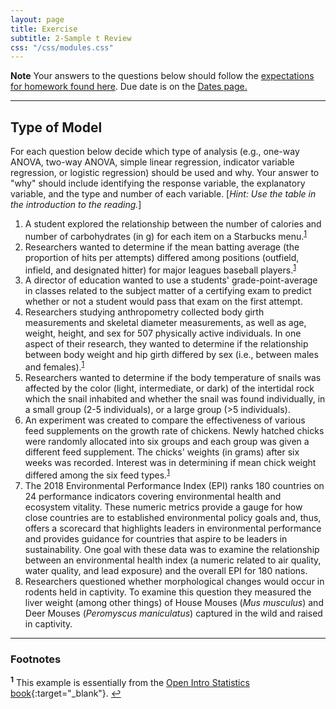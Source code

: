 ```yaml
---
layout: page
title: Exercise
subtitle: 2-Sample t Review
css: "/css/modules.css"
---
```


<div class="alert alert-warning">
  <strong>Note</strong> Your answers to the questions below should follow the <a href="../../resources/hwformat" target="_blank">expectations for homework found here</a>. Due date is on the <a href="../../resources/Dates-Current" target="_blank">Dates page.</a>
</div>

----

## Type of Model

<div class="alert alert-info">
For each question below decide which type of analysis (e.g., one-way ANOVA, two-way ANOVA, simple linear regression, indicator variable regression, or logistic regression) should be used and why. Your answer to "why" should include identifying the response variable, the explanatory variable, and the type and number of each variable. [<i>Hint: Use the table in the introduction to the reading.</i>]
</div>

1. A student explored the relationship between the number of calories and number of carbohydrates (in g) for each item on a Starbucks menu.<sup id="a1">[1](#f1)</sup>
1. Researchers wanted to determine if the mean batting average (the proportion of hits per attempts) differed among positions (outfield, infield, and designated hitter) for major leagues baseball players.<sup id="a1">[1](#f1)</sup>
1. A director of education wanted to use a students' grade-point-average in classes related to the subject matter of a certifying exam to predict whether or not a student would pass that exam on the first attempt.
1. Researchers studying anthropometry collected body girth measurements and skeletal diameter measurements, as well as age, weight, height, and sex for 507 physically active individuals. In one aspect of their research, they wanted to determine if the relationship between body weight and hip girth differed by sex (i.e., between males and females).<sup id="a1">[1](#f1)</sup>
1. Researchers wanted to determine if the body temperature of snails was affected by the color (light, intermediate, or dark) of the intertidal rock which the snail inhabited and whether the snail was found individually, in a small group (2-5 individuals), or a large group (>5 individuals).
1. An experiment was created to compare the effectiveness of various feed supplements on the growth rate of chickens. Newly hatched chicks were randomly allocated into six groups and each group was given a different feed supplement. The chicks' weights (in grams) after six weeks was recorded. Interest was in determining if mean chick weight differed among the six feed types.<sup id="a1">[1](#f1)</sup>
1. The 2018 Environmental Performance Index (EPI) ranks 180 countries on 24 performance indicators covering environmental health and ecosystem vitality. These numeric metrics provide a gauge for how close countries are to established environmental policy goals and, thus, offers a scorecard that highlights leaders in environmental performance and provides guidance for countries that aspire to be leaders in sustainability. One goal with these data was to examine the relationship between an environmental health index (a numeric related to air quality, water quality, and lead exposure) and the overall EPI for 180 nations.
1. Researchers questioned whether morphological changes would occur in rodents held in captivity. To examine this question they measured the liver weight (among other things) of House Mouses (*Mus musculus*) and Deer Mouses (*Peromyscus maniculatus*) captured in the wild and raised in captivity.

----

### Footnotes

<b id="f1"><sup>1</sup></b> This example is essentially from the [Open Intro Statistics book](http://www.openintro.org/stat/index.php){:target="_blank"}. [↩](#a1)
